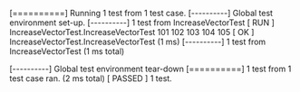[==========] Running 1 test from 1 test case.
[----------] Global test environment set-up.
[----------] 1 test from IncreaseVectorTest
[ RUN      ] IncreaseVectorTest.IncreaseVectorTest
101 102 103 104 105 [       OK ] IncreaseVectorTest.IncreaseVectorTest (1 ms)
[----------] 1 test from IncreaseVectorTest (1 ms total)

[----------] Global test environment tear-down
[==========] 1 test from 1 test case ran. (2 ms total)
[  PASSED  ] 1 test.
